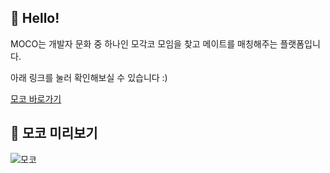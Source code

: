 ## 🙌 Hello!
MOCO는 개발자 문화 중 하나인 모각코 모임을 찾고 메이트를 매칭해주는 플랫폼입니다.

아래 링크를 눌러 확인해보실 수 있습니다 :)

[모코 바로가기](https://mo-co.vercel.app/)

## 🔎 모코 미리보기
![모코](https://i.imgur.com/2P0hYJ5.jpg)




